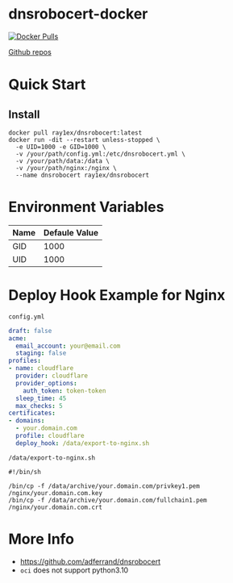# dnsrobocert-docker

[![Docker Pulls](https://img.shields.io/docker/pulls/ray1ex/dnsrobocert)](https://hub.docker.com/repository/docker/ray1ex/dnsrobocert)

[Github repos](https://github.com/rexzhang/dnsrobocert-docker/)

# Quick Start

## Install
```shell
docker pull ray1ex/dnsrobocert:latest
docker run -dit --restart unless-stopped \ 
  -e UID=1000 -e GID=1000 \
  -v /your/path/config.yml:/etc/dnsrobocert.yml \
  -v /your/path/data:/data \
  -v /your/path/nginx:/nginx \
  --name dnsrobocert ray1ex/dnsrobocert
```

# Environment Variables

| Name | Defaule Value |
|------|---------------|
| GID  | 1000          |
| UID  | 1000          |

# Deploy Hook Example for Nginx

`config.yml`
```yaml
draft: false
acme:
  email_account: your@email.com
  staging: false
profiles:
- name: cloudflare
  provider: cloudflare
  provider_options:
    auth_token: token-token
  sleep_time: 45
  max_checks: 5
certificates:
- domains:
  - your.domain.com
  profile: cloudflare
  deploy_hook: /data/export-to-nginx.sh
```

`/data/export-to-nginx.sh`
```shell
#!/bin/sh

/bin/cp -f /data/archive/your.domain.com/privkey1.pem /nginx/your.domain.com.key
/bin/cp -f /data/archive/your.domain.com/fullchain1.pem /nginx/your.domain.com.crt
```

# More Info
- https://github.com/adferrand/dnsrobocert
- `oci` does not support python3.10
